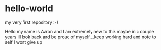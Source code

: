 # hello-world

my very first repository :-)

Hello my name is Aaron and I am extremely new to this maybe in a couple years ill look back and be proud of myself....keep working hard and note to self I wont give up
